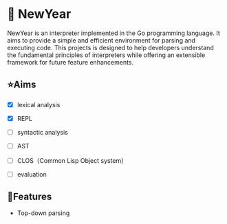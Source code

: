 # 🧨 NewYear

NewYear is an interpreter implemented in the Go programming language.
It aims to provide a simple and efficient environment for parsing and executing code.
This projects is designed to help developers understand the fundamental principles of interpreters while offering an extensible framework for future feature enhancements.


## ⭐Aims

- [x] lexical analysis
- [x] REPL
- [ ] syntactic analysis
- [ ] AST
- [ ] CLOS（Common Lisp Object system）
- [ ] evaluation



## 👑Features

- Top-down parsing